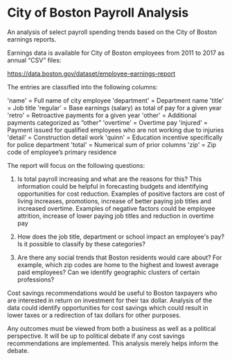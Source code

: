 ﻿
# City of Boston Payroll Analysis

An analysis of select payroll spending trends based on the City of Boston earnings reports.

Earnings data is available for City of Boston employees from 2011 to 2017 as annual “CSV” files:

https://data.boston.gov/dataset/employee-earnings-report

The entries are classified into the following columns:

'name' = Full name of city employee
'department' = Department name
'title' = Job title
'regular' = Base earnings (salary) as total of pay for a given year
'retro' = Retroactive payments for a given year
'other' = Additional payments categorized as “other”
'overtime' = Overtime pay
'injured'  = Payment issued for qualified employees who are not working due to injuries
'detail’ = Construction detail work
'quinn' = Education incentive specifically for police department
'total' = Numerical sum of prior columns
'zip' = Zip code of employee’s primary residence


The report will focus on the following questions:

1. Is total payroll increasing and what are the reasons for this? This information could be helpful in forecasting budgets and identifying opportunities for cost reduction. Examples of positive factors are cost of living increases, promotions, increase of better paying job titles and increased overtime. Examples of negative factors could be employee attrition, increase of lower paying job titles and reduction in overtime pay

2. How does the job title, department or school impact an employee's pay? Is it possible to classify by these categories?

3. Are there any social trends that Boston residents would care about? For example, which zip codes are home to the highest and lowest average paid employees? Can we identify geographic clusters of certain professions? 

Cost savings recommendations would be useful to Boston taxpayers who are interested in return on investment for their tax dollar. Analysis of the data could identify opportunities for cost savings which could result in lower taxes or a redirection of tax dollars for other purposes.

Any outcomes must be viewed from both a business as well as a political perspective. It will be up to political debate if any cost savings recommendations are implemented. This analysis merely helps inform the debate.

